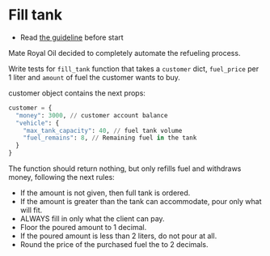 # Fill tank

- Read [the guideline](https://github.com/mate-academy/py-task-guideline/blob/main/README.md) before start

Mate Royal Oil decided to completely automate the refueling process.

Write tests for `fill_tank` function that takes a `customer` dict, 
`fuel_price` per 1 liter and `amount` of fuel the customer wants to buy.

customer object contains the next props:
```python
customer = {
  "money": 3000, // customer account balance
  "vehicle": {
    "max_tank_capacity": 40, // fuel tank volume
    "fuel_remains": 8, // Remaining fuel in the tank
  }
}
```

The function should return nothing, but only refills 
fuel and withdraws money, following the next rules:

- If the amount is not given, then full tank is ordered.
- If the amount is greater than the tank can accommodate, pour only what will fit.
- ALWAYS fill in only what the client can pay.
- Floor the poured amount to 1 decimal.
- If the poured amount is less than 2 liters, do not pour at all.
- Round the price of the purchased fuel the to 2 decimals.
